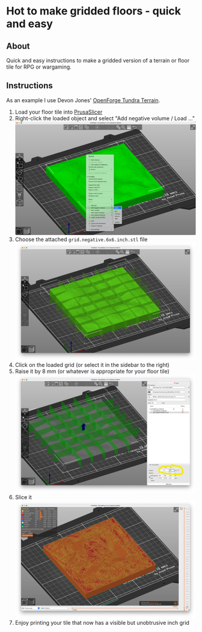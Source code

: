 # Hot to make gridded floors - quick and easy

## About

Quick and easy instructions to make a gridded version of a terrain or floor tile for RPG or wargaming.

## Instructions

As an example I use Devon Jones' [OpenForge Tundra Terrain](https://www.patreon.com/posts/landscapes-iced-63189276).

1. Load your floor tile into [PrusaSlicer](https://www.prusa3d.com/prusaslicer/)
2. Right-click the loaded object and select "Add negative volume / Load ..."
	![Step 1](img/howto-step-1.png)
3. Choose the attached ```grid.negative.6x6.inch.stl``` file
	![Step 2](img/howto-step-2.png)
4. Click on the loaded grid (or select it in the sidebar to the right)
5. Raise it by 8 mm (or whatever is appropriate for your floor tile)
	![Step 3](img/howto-step-3.png)
6. Slice it
	![Step 4](img/howto-step-4.png)
7. Enjoy printing your tile that now has a visible but unobtrusive inch grid
